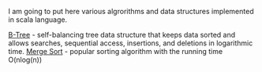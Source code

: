 I am going to put here various algrorithms and data structures implemented in scala language.

[B-Tree](https://github.com/stormy-ua/scala-algorithms/blob/master/src/main/scala/BTree.scala) - self-balancing tree data structure that keeps data sorted and allows searches, sequential access, insertions, and deletions in logarithmic time.
[Merge Sort](https://github.com/stormy-ua/scala-algorithms/blob/master/src/main/scala/MergeSort.scala) - popular sorting algorithm with the running time O(nlog(n))
